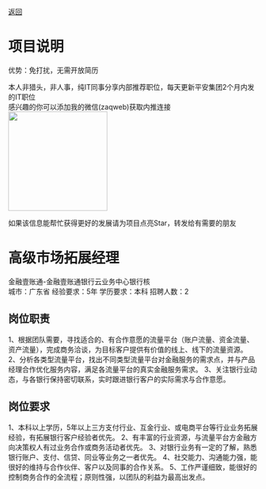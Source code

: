 [返回](../)

# 项目说明

优势：免打扰，无需开放简历

本人非猎头，非人事，纯IT同事分享内部推荐职位，每天更新平安集团2个月内发的IT职位  
感兴趣的你可以添加我的微信(zaqweb)获取内推连接  
<img src="https://github.com/zaqweb/PA-IT-JOBS/blob/master/WechatICode.jpeg"  height="200" width="200">

如果该信息能帮忙获得更好的发展请为项目点亮Star，转发给有需要的朋友

# 高级市场拓展经理
金融壹账通-金融壹账通银行云业务中心银行核  
城市：广东省 经验要求：5年 学历要求：本科  招聘人数：2

## 岗位职责
1、根据团队需要，寻找适合的、有合作意愿的流量平台（账户流量、资金流量、资产流量），完成商务洽谈，为目标客户提供有价值的线上、线下的流量资源。
2、分析各类型流量平台，找出不同类型流量平台对金融服务的需求点，并与产品经理合作优化服务内容，满足各流量平台的真实金融服务需求。
3、关注银行业动态，与各银行保持密切联系，实时跟进银行客户的实际需求与合作意愿。

## 岗位要求
1、本科以上学历，5年以上三方支付行业、互金行业、或电商平台等行业业务拓展经验，有拓展银行客户经验者优先。
2、有丰富的行业资源，与流量平台方金融方向决策权人有过业务合作或商务活动者优先。
3、对银行业务有一定的了解，熟悉银行账户、支付、信贷、同业等业务之一者优先。
4、社交能力、沟通能力强，能很好的维持与合作伙伴、客户以及同事的合作关系。
5、工作严谨细致，能很好的控制商务合作的全流程；原则性强，以团队的利益为最高出发点。





